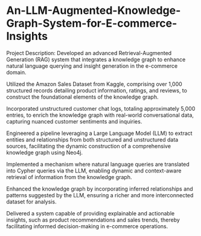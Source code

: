 # An-LLM-Augmented-Knowledge-Graph-System-for-E-commerce-Insights

Project Description:
Developed an advanced Retrieval-Augmented Generation (RAG) system that integrates a knowledge graph to enhance natural language querying and insight generation in the e-commerce domain.

Utilized the Amazon Sales Dataset from Kaggle, comprising over 1,000 structured records detailing product information, ratings, and reviews, to construct the foundational elements of the knowledge graph.

Incorporated unstructured customer chat logs, totaling approximately 5,000 entries, to enrich the knowledge graph with real-world conversational data, capturing nuanced customer sentiments and inquiries.

Engineered a pipeline leveraging a Large Language Model (LLM) to extract entities and relationships from both structured and unstructured data sources, facilitating the dynamic construction of a comprehensive knowledge graph using Neo4j.

Implemented a mechanism where natural language queries are translated into Cypher queries via the LLM, enabling dynamic and context-aware retrieval of information from the knowledge graph.

Enhanced the knowledge graph by incorporating inferred relationships and patterns suggested by the LLM, ensuring a richer and more interconnected dataset for analysis.

Delivered a system capable of providing explainable and actionable insights, such as product recommendations and sales trends, thereby facilitating informed decision-making in e-commerce operations.

